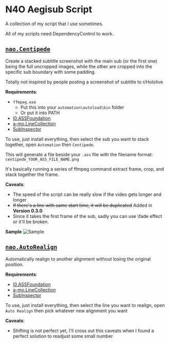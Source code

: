 # N4O Aegisub Script

A collection of my script that I use sometimes.

All of my scripts need DependencyControl to work.

## [`nao.Centipede`](https://github.com/noaione/.aegibulan/blob/master/nao.Centipede.moon)
Create a stacked subtitle screenshot with the main sub (or the first one) being the full uncropped images, while the other are cropped into the specific sub boundary with some padding.

Totally not inspired by people posting a screenshot of subtitle to r/Hololive

**Requirements**:
- `ffmpeg.exe`
    - Put this into your `automation\autoload\bin` folder
    - Or put it into PATH
- [l0.ASSFoundation](https://github.com/TypesettingTools/ASSFoundation)
- [a-mo.LineCollection](https://github.com/TypesettingTools/Aegisub-Motion)
- [SubInspector](https://github.com/TypesettingTools/SubInspector)

To use, just install everything, then select the sub you want to stack together, open `Automation` then `Centipede`.

This will generate a file beside your `.ass` file with the filename format: `centipede_YOUR_ASS_FILE_NAME.png`

It's basically running a series of ffmpeg command extract frame, crop, and stack together the frame.

**Caveats**:
- The speed of the script can be really slow if the video gets longer and longer
- ~~If there's a line with same start time, it will be duplicated~~ Added in **Version 0.3.0**
- Since it takes the first frame of the sub, sadly you can use \fade effect or it'll be broken.

**Sample**
![Sample](https://raw.githubusercontent.com/noaione/.aegibulan/master/assets/centipede9frame_testsub.ass.png)

## [`nao.AutoRealign`](https://github.com/noaione/.aegibulan/blob/master/nao.AutoRealign.moon)
Automatically realign to another alignment without losing the original position.

**Requirements**:
- [l0.ASSFoundation](https://github.com/TypesettingTools/ASSFoundation)
- [a-mo.LineCollection](https://github.com/TypesettingTools/Aegisub-Motion)
- [SubInspector](https://github.com/TypesettingTools/SubInspector)

To use, just install everything, then select the line you want to realign, open `Auto Realign` then pick whatever new alignment you want

**Caveats**:
- Shifting is not perfect yet, I'll cross out this caveats when I found a perfect solution to readjust some small number

